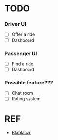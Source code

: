 # TODO

### Driver UI

- [ ] Offer a ride
- [ ] Dashboard

### Passenger UI

- [ ] Find a ride
- [ ] Dashboard

### Possible feature???

- [ ] Chat room
- [ ] Rating system

# REF

- [Blablacar](https://www.blablacar.co.uk/)

